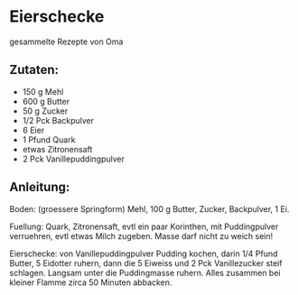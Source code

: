 Eierschecke
===
gesammelte Rezepte von Oma

Zutaten:
---
- 150 g Mehl
- 600 g Butter
- 50 g Zucker
- 1/2 Pck Backpulver
- 6  Eier
- 1 Pfund Quark
- etwas  Zitronensaft
- 2 Pck Vanillepuddingpulver

Anleitung:
---
 Boden: (groessere Springform) Mehl, 100 g Butter, Zucker, Backpulver, 1 Ei.

Fuellung: Quark, Zitronensaft, evtl ein paar Korinthen, mit Puddingpulver verruehren, evtl etwas Milch zugeben. Masse darf nicht zu weich sein!

Eierschecke: von Vanillepuddingpulver Pudding kochen, darin 1/4 Pfund Butter, 5 Eidotter ruhern, dann die 5 Eiweiss und 2 Pck Vanillezucker steif schlagen. Langsam unter die Puddingmasse ruhern. Alles zusammen bei kleiner Flamme zirca 50 Minuten abbacken. 